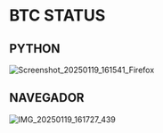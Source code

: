 # BTC STATUS

## PYTHON

![Screenshot_20250119_161541_Firefox](https://github.com/user-attachments/assets/19f4b00e-0dbd-487e-ae05-c041768bb092)

## NAVEGADOR

![IMG_20250119_161727_439](https://github.com/user-attachments/assets/3d8fe91b-fb6e-4cc8-8e22-681e00f6887d)

